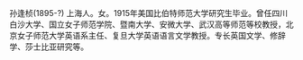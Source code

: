 孙逢桢(1895-?) 上海人。女。1915年美国比伯特师范大学研究生毕业。曾任四川白沙大学、国立女子师范学院、暨南大学、安微大学、武汉高等师范等校教授，北京女子师范大学英语系主任、复旦大学英语语言文学教授。专长英国文学、修辞学、莎士比亚研究等。